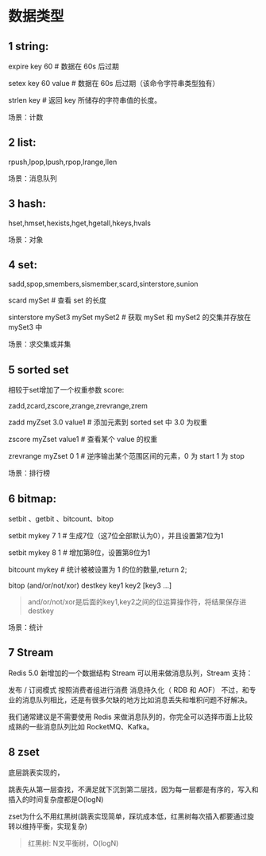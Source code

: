 # 数据类型

## 1 string:
expire key  60 # 数据在 60s 后过期

setex key 60 value # 数据在 60s 后过期（该命令字符串类型独有）

strlen key # 返回 key 所储存的字符串值的长度。

场景：计数

## 2 list:
rpush,lpop,lpush,rpop,lrange,llen

场景：消息队列

## 3 hash:
hset,hmset,hexists,hget,hgetall,hkeys,hvals

场景：对象

## 4 set:
sadd,spop,smembers,sismember,scard,sinterstore,sunion

scard mySet # 查看 set 的长度

sinterstore mySet3 mySet mySet2 # 获取 mySet 和 mySet2 的交集并存放在 mySet3 中

场景：求交集或并集

## 5 sorted set
相较于set增加了一个权重参数 score:

zadd,zcard,zscore,zrange,zrevrange,zrem

zadd myZset 3.0 value1 # 添加元素到 sorted set 中 3.0 为权重

zscore myZset value1 # 查看某个 value 的权重

zrevrange  myZset 0 1 # 逆序输出某个范围区间的元素，0 为 start  1 为 stop

场景：排行榜

## 6 bitmap:
setbit 、getbit 、bitcount、bitop

setbit mykey 7 1 # 生成7位（这7位全部默认为0），并且设置第7位为1

setbit mykey 8 1 # 增加第8位，设置第8位为1

bitcount mykey   # 统计被被设置为 1 的位的数量,return 2;

bitop (and/or/not/xor) destkey key1 key2 [key3 ...]
>and/or/not/xor是后面的key1,key2之间的位运算操作符，将结果保存进destkey

场景：统计

## 7 Stream

Redis 5.0 新增加的一个数据结构 Stream 可以用来做消息队列，Stream 支持：

发布 / 订阅模式
按照消费者组进行消费
消息持久化（ RDB 和 AOF）
不过，和专业的消息队列相比，还是有很多欠缺的地方比如消息丢失和堆积问题不好解决。

我们通常建议是不需要使用 Redis 来做消息队列的，你完全可以选择市面上比较成熟的一些消息队列比如 RocketMQ、Kafka。

## 8 zset

底层跳表实现的，

跳表先从第⼀层查找，不满⾜就下沉到第⼆层找，因为每⼀层都是有序的，写⼊和插⼊的时间复杂度都是O(logN)

zset为什么不⽤红⿊树(跳表实现简单，踩坑成本低，红⿊树每次插⼊都要通过旋转以维持平衡，实现复杂)

>红⿊树: N叉平衡树，O(logN)